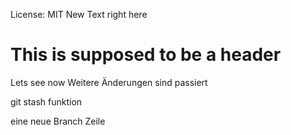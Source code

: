 License: MIT
New Text right here
# This is supposed to be a header
Lets see now
Weitere Änderungen
sind passiert



git stash funktion

eine neue Branch Zeile
